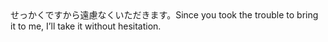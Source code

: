 <tr><td>せっかくですから遠慮なくいただきます。<td><tr><tr><td>Since you took the trouble to bring it to me, I’ll take it without hesitation.<td><tr></table>

